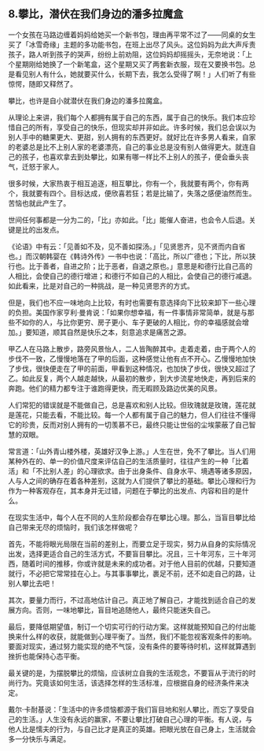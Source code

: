 ## 8.攀比，潜伏在我们身边的潘多拉魔盒
一个女孩在马路边缠着妈妈给她买一个新书包，理由再平常不过了——同桌的女生买了「冰雪奇缘」主题的多功能书包，在班上出尽了风头。这位妈妈为此大声斥责孩子，路人听到孩子的哭声，纷纷上前劝阻，这位妈妈却摇摇头，无奈地说：「上个星期刚给她换了一个新笔盒，这个星期又买了两套新衣服，现在又要换书包。总是看见别人有什么，她就要买什么，长期下去，我怎么受得了啊！」人们听了有些惊愕，随即又释然了。


攀比，也许是自小就潜伏在我们身边的潘多拉魔盒。


从理论上来讲，我们每个人都拥有属于自己的东西，属于自己的快乐。我们本应珍惜自己的所有，享受自己的快乐，但现实却并非如此。许多时候，我们总会误以为别人手中的糖果更大、更甜，别人拥有的东西更好。就好比在许多男人看来，自家的老婆总是比不上别人家的老婆漂亮，自己的事业总是没有别人做得更大。就连自己的孩子，也喜欢拿去到处攀比，如果有哪一样比不上别人的孩子，便会垂头丧气，迁怒于家人。


很多时候，大家热衷于相互追逐，相互攀比，你有一个，我就要有两个，你有两个，我就要有四个。目标达成，便欣喜若狂；若是比输了，失落之感便油然而生。苦恼也就此产生了。


世间任何事都是一分为二的，「比」亦如此。「比」能催人奋进，也会令人后退。关键是比的出发点。


《论语》中有云：「见善如不及，见不善如探汤。」「见贤思齐，见不贤而内自省也。」而汉朝韩婴在《韩诗外传》一书中也说：「高比，所以广德也；下比，所以狭行也。比于善者，自进之阶；比于恶者，自退之原也。」意思是和德行比自己高的人相比，会使自己的德行增进；和德行不如自己的人相比，会使自己的德行减退。如此看来，比是对自己的一种挑战，是一种见贤思齐的方式。


但是，我们也不应一味地向上比较，有时也需要有意选择向下比较来卸下一些心理的负担。美国作家亨利·曼肯说：「如果你想幸福，有一件事情非常简单，就是与那些不如你的人，与比你更穷、房子更小、车子更破的人相比，你的幸福感就会增加。」要知道，顺其自然是快乐之本，刻意追求是痛苦之源。


甲乙人在马路上散步，路旁风景怡人，二人皆陶醉其中。走着走着，由于两个人的步伐不一致，乙慢慢地落在了甲的后面，这种感觉让他有点不开心。乙慢慢地加快了步伐，很快便走在了甲的前面，甲看到这种情况，也加快了步伐，很快又超过了乙。如此反复，两个人越走越快，从最初的散步，到大步流星地快走，再到后来的奔跑。他们的精力都专注于谁跑得更快，而无暇顾及路边优美的风景。


人们常犯的错误就是不能做自己，总是喜欢和别人比较。但玫瑰就是玫瑰，莲花就是莲花，只能去看，不能比较。每一个人都有属于自己的魅力，但人们往往不懂得它的珍贵，反而对别人拥有的一切羡慕不已，最终只能让世俗的尘埃蒙蔽了自己智慧的双眼。


常言道：「山外青山楼外楼，英雄好汉争上游。」人生在世，免不了攀比。当人们用某种外在的、单一的价值尺度来评估自己的生活质量时，往往产生的一种「比着活」和「不比别人差」的心理欲求。由于出身条件、自身水平、境遇等诸多原因，人与人之间的确存在着各种差别，这就为人们提供了攀比的基础。攀比心理和行为作为一种客观存在，其本身并无过错，问题在于攀比的出发点、内容和目的是什么。


在现实生活中，每个人在不同的人生阶段都会存在攀比心理。那么，当盲目攀比给自己带来无尽的烦恼时，我们该怎样做呢？


首先，不能将眼光局限在当前的差别上，而要立足于现实，努力从自身的实际情况出发，选择更适合自己的生活方式，不要盲目攀比。况且，三十年河东，三十年河西，随着时间的推移，你或许就是未来的成功者。对于他人目前的优越，只要知道就行，不必把它常常挂在心上。与其事事攀比，裹足不前，还不如走自己的路，让别人攀比去吧！


其次，要量力而行，不过高地估计自己。真正地了解自己，才能找到适合自己的发展方向。否则，一味地攀比，盲目地追随他人，最终只能迷失自己。


最后，要降低期望值，制订一个切实可行的行动方案。这样就能预知自己的付出能换来什么样的收获，就能做到心理平衡了。当然，我们不能忽视客观条件的影响。要面对现实，通过努力能实现的绝不气馁，没有条件的要等待时机，这样就算遇到挫折也能保持心态平衡。


最关键的是，为摆脱攀比的烦恼，应该树立自我的生活观念，不要盲从于流行的时尚行为。究竟该如何生活，该选择怎样的生活标准，应根据自身的经济条件来决定。


戴尔·卡耐基说：「生活中的许多烦恼都源于我们盲目地和别人攀比，而忘了享受自己的生活。」人生没有永远的赢家，不要让攀比打破自己心理的平衡。有人说，与他人比是懦夫的行为，与自己比才是真正的英雄。把眼光放在自己身上，生活就会多一分快乐与满足。

